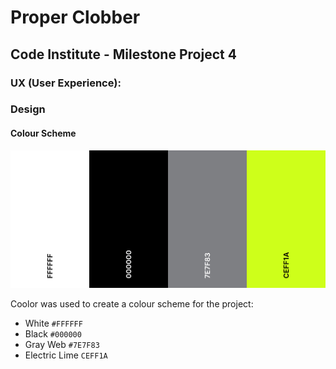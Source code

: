 # Proper Clobber

## Code Institute - Milestone Project 4

### UX (User Experience):

### Design

#### Colour Scheme

![Colour Scheme](readme/design/colour-scheme.png)

Coolor was used to create a colour scheme for the project:

* White `#FFFFFF`
* Black `#000000`
* Gray Web `#7E7F83`
* Electric Lime `CEFF1A`